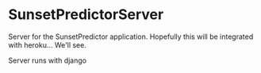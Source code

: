 # SunsetPredictorServer

Server for the SunsetPredictor application. Hopefully this will be integrated with heroku... We'll see.

Server runs with django